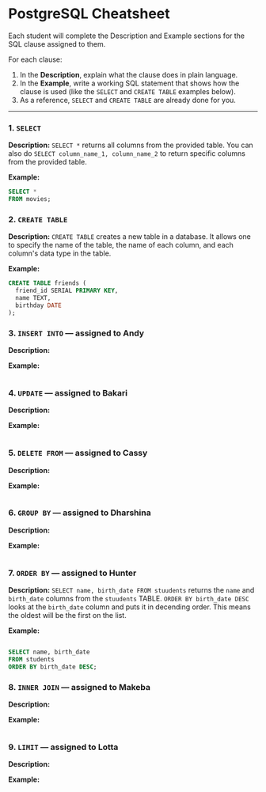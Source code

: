 # PostgreSQL Cheatsheet

Each student will complete the Description and Example sections for the SQL clause assigned to them.

For each clause:

1. In the **Description**, explain what the clause does in plain language.
2. In the **Example**, write a working SQL statement that shows how the clause is used (like the `SELECT` and `CREATE TABLE` examples below).
3. As a reference, `SELECT` and `CREATE TABLE` are already done for you. 
   

---

### 1. `SELECT`

**Description:** `SELECT *` returns all columns from the provided table. You can also do `SELECT column_name_1, column_name_2` to return specific columns from the provided table.

**Example:**

```sql
SELECT *
FROM movies;
```

### 2. `CREATE TABLE`

**Description:** `CREATE TABLE` creates a new table in a database. It allows one to specify the name of the table, the name of each column, and each column's data type in the table.

**Example:**

```sql
CREATE TABLE friends (
  friend_id SERIAL PRIMARY KEY,
  name TEXT,
  birthday DATE
);
```

### 3. `INSERT INTO` — assigned to Andy

**Description:**

**Example:**

```sql

```

### 4. `UPDATE` — assigned to Bakari

**Description:**

**Example:**

```sql

```

### 5. `DELETE FROM` — assigned to Cassy

**Description:**

**Example:**

```sql

```

### 6. `GROUP BY` — assigned to Dharshina

**Description:**

**Example:**

```sql

```

### 7. `ORDER BY` — assigned to Hunter

**Description:**
`SELECT name, birth_date FROM stuudents` returns the `name` and `birth_date` columns from the `stuudents` TABLE. `ORDER BY birth_date DESC` looks at the `birth_date` column and puts it in decending order. This means the oldest will be the first on the list.

**Example:**

```sql

SELECT name, birth_date
FROM students
ORDER BY birth_date DESC;

```

### 8. `INNER JOIN` — assigned to Makeba

**Description:**

**Example:**

```sql

```

### 9. `LIMIT` — assigned to Lotta

**Description:**

**Example:**

```sql

```
